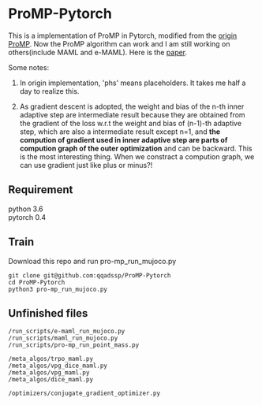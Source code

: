 # ProMP-Pytorch

This is a implementation of ProMP in Pytorch, modified from the [origin ProMP](https://github.com/jonasrothfuss/ProMP). Now the ProMP algorithm can work and I am still working on others(include MAML and e-MAML). Here is the [paper](https://arxiv.org/abs/1810.06784).  

Some notes:  

1. In origin implementation, 'phs' means placeholders. It takes me half a day to realize this.  

2. As gradient descent is adopted, the weight and bias of the n-th inner adaptive step are intermediate result because they are obtained from the gradient of the loss w.r.t the weight and bias of (n-1)-th adaptive step, which are also a intermediate result except n=1, and **the compution of gradient used in inner adaptive step are parts of compution graph of the outer optimization** and can be backward. This is the most interesting thing. When we constract a compution graph, we can use gradient just like plus or minus?!  

## Requirement

python 3.6  
pytorch 0.4  

## Train

Download this repo and run pro-mp_run_mujoco.py  

    git clone git@github.com:qqadssp/ProMP-Pytorch
    cd ProMP-Pytorch
    python3 pro-mp_run_mujoco.py

## Unfinished files

    /run_scripts/e-maml_run_mujoco.py
    /run_scripts/maml_run_mujoco.py
    /run_scripts/pro-mp_run_point_mass.py

    /meta_algos/trpo_maml.py
    /meta_algos/vpg_dice_maml.py
    /meta_algos/vpg_maml.py
    /meta_algos/dice_maml.py

    /optimizers/conjugate_gradient_optimizer.py
